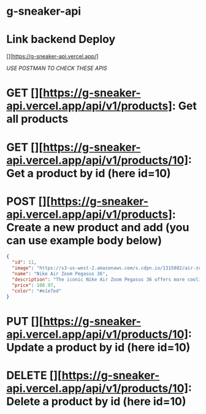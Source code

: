 ﻿# g-sneaker-api

# Link backend Deploy

[][https://g-sneaker-api.vercel.app/]

*USE POSTMAN TO CHECK THESE APIS*

# GET [][https://g-sneaker-api.vercel.app/api/v1/products]: Get all products

# GET [][https://g-sneaker-api.vercel.app/api/v1/products/10]: Get a product by id (here id=10)

# POST [][https://g-sneaker-api.vercel.app/api/v1/products]: Create a new product and add (you can use example body below)

```json
{
  "id": 11,
  "image": "https://s3-us-west-2.amazonaws.com/s.cdpn.io/1315882/air-zoom-pegasus-36-mens-running-shoe-wide-D24Mcz-removebg-preview.png",
  "name": "Nike Air Zoom Pegasus 36",
  "description": "The iconic Nike Air Zoom Pegasus 36 offers more cooling and mesh that targets breathability across high-heat areas. A slimmer heel collar and tongue reduce bulk, while exposed cables give you a snug fit at higher speeds.",
  "price": 108.97,
  "color": "#e1e7ed"
}
```

# PUT [][https://g-sneaker-api.vercel.app/api/v1/products/10]: Update a product by id (here id=10)

# DELETE [][https://g-sneaker-api.vercel.app/api/v1/products/10]: Delete a product by id (here id=10)
